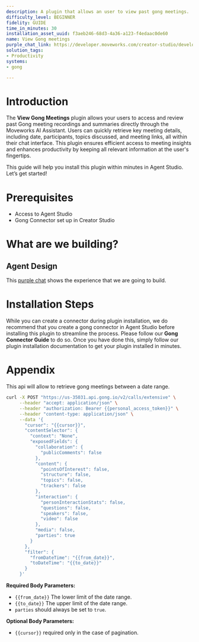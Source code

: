 ```yaml
---
description: A plugin that allows an user to view past gong meetings.
difficulty_level: BEGINNER
fidelity: GUIDE
time_in_minutes: 30
installation_asset_uuid: f3aeb246-68d3-4a36-a123-f4edaac0de60
name: View Gong meetings
purple_chat_link: https://developer.moveworks.com/creator-studio/developer-tools/purple-chat?conversation=%7B%22startTimestamp%22%3A%2211%3A43%2BAM%22%2C%22messages%22%3A%5B%7B%22parts%22%3A%5B%7B%22richText%22%3A%22%3Cp%3EShow+me+my+gong+meetings%3C%2Fp%3E%22%7D%5D%2C%22role%22%3A%22user%22%7D%2C%7B%22parts%22%3A%5B%7B%22richText%22%3A%22Hello%21+Please+provide+a+date+range+to+view+your+recorded+Gong+meetings.%22%7D%5D%2C%22role%22%3A%22assistant%22%7D%2C%7B%22parts%22%3A%5B%7B%22richText%22%3A%22Last+weeks%22%7D%5D%2C%22role%22%3A%22user%22%7D%2C%7B%22parts%22%3A%5B%7B%22richText%22%3A%22Here+are+your+Gong+meetings+from+%3Cb%3EOct+17%2C+2023%2C+to+Oct+24%2C+2023%3C%2Fb%3E%3A%22%7D%2C%7B%22richText%22%3A%22%3Col%3E%5Cn++%3Cli%3EClient+Update+-+%5BRecorded%3A+Oct+24%2C+2023%2C+2%3A00+PM%5D%3C%2Fli%3E%5Cn++%3Cli%3EProject+Kickoff+-+%5BRecorded%3A+Oct+23%2C+2023%2C+3%3A00+PM%5D%3C%2Fli%3E%5Cn%3C%2Fol%3E%22%7D%2C%7B%22citations%22%3A%5B%7B%22citationTitle%22%3A%22Client+Update%22%2C%22connectorName%22%3A%22gong%22%7D%2C%7B%22citationTitle%22%3A%22Project+Kickoff%22%2C%22connectorName%22%3A%22gong%22%7D%5D%7D%5D%2C%22role%22%3A%22assistant%22%7D%5D%7D
solution_tags:
- Productivity
systems:
- gong

---
```

# **Introduction**

The **View Gong Meetings** plugin allows your users to access and review past Gong meeting recordings and summaries directly through the Moveworks AI Assistant. Users can quickly retrieve key meeting details, including date, participants, topics discussed, and meeting links, all within their chat interface. This plugin ensures efficient access to meeting insights and enhances productivity by keeping all relevant information at the user's fingertips.

This guide will help you install this plugin within minutes in Agent Studio. Let’s get started!

# **Prerequisites**

- Access to Agent Studio
- Gong Connector set up in Creator Studio

# **What are we building?**

## **Agent Design**

This [purple chat](https://developer.moveworks.com/creator-studio/developer-tools/purple-chat/?conversation=%7B%22startTimestamp%22%3A%2211%3A43%2BAM%22%2C%22messages%22%3A%5B%7B%22parts%22%3A%5B%7B%22richText%22%3A%22%3Cp%3EShow+me+my+gong+meetings%3C%2Fp%3E%22%7D%5D%2C%22role%22%3A%22user%22%7D%2C%7B%22parts%22%3A%5B%7B%22richText%22%3A%22Hello%21+Please+provide+a+date+range+to+view+your+recorded+Gong+meetings.%22%7D%5D%2C%22role%22%3A%22assistant%22%7D%2C%7B%22parts%22%3A%5B%7B%22richText%22%3A%22Last+weeks%22%7D%5D%2C%22role%22%3A%22user%22%7D%2C%7B%22parts%22%3A%5B%7B%22richText%22%3A%22Here+are+your+Gong+meetings+from+%3Cb%3EOct+17%2C+2023%2C+to+Oct+24%2C+2023%3C%2Fb%3E%3A%22%7D%2C%7B%22richText%22%3A%22%3Col%3E%5Cn++%3Cli%3EClient+Update+-+%5BRecorded%3A+Oct+24%2C+2023%2C+2%3A00+PM%5D%3C%2Fli%3E%5Cn++%3Cli%3EProject+Kickoff+-+%5BRecorded%3A+Oct+23%2C+2023%2C+3%3A00+PM%5D%3C%2Fli%3E%5Cn%3C%2Fol%3E%22%7D%2C%7B%22citations%22%3A%5B%7B%22citationTitle%22%3A%22Client+Update%22%2C%22connectorName%22%3A%22gong%22%7D%2C%7B%22citationTitle%22%3A%22Project+Kickoff%22%2C%22connectorName%22%3A%22gong%22%7D%5D%7D%5D%2C%22role%22%3A%22assistant%22%7D%5D%7D) shows the experience that we are going to build.

# **Installation Steps**

While you can create a connector during plugin installation, we do recommend that you create a gong connector in Agent Studio before installing this plugin to streamline the process. Please follow our **Gong Connector Guide** to do so. Once you have done this, simply follow our plugin installation documentation to get your plugin installed in minutes.

# Appendix

This api will allow to retrieve gong meetings between a date range.

```bash
curl -X POST "https://us-35031.api.gong.io/v2/calls/extensive" \
     --header "accept: application/json" \
     --header "authorization: Bearer {{personal_access_token}}" \
     --header "content-type: application/json" \
     --data '{
       "cursor": "{{cursor}}",
       "contentSelector": {
         "context": "None",
         "exposedFields": {
           "collaboration": {
             "publicComments": false
           },
           "content": {
             "pointsOfInterest": false,
             "structure": false,
             "topics": false,
             "trackers": false
           },
           "interaction": {
             "personInteractionStats": false,
             "questions": false,
             "speakers": false,
             "video": false
           },
           "media": false,
           "parties": true
         }
       },
       "filter": {
         "fromDateTime": "{{from_date}}",
         "toDateTime": "{{to_date}}"
       }
     }'
```

**Required Body Parameters:**

- `{{from_date}}` The lower limit of the date range.
- `{{to_date}}` The upper limit of the date range.
- `parties` should always be set to `true`.

**Optional Body Parameters:**

- `{{cursor}}` required only in the case of pagination.